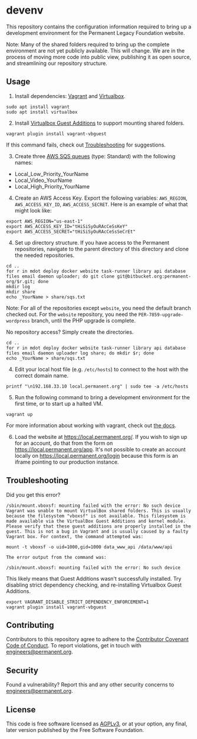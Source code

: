 # devenv

This repository contains the configuration information required to
bring up a development environment for the Permanent Legacy Foundation
website.

Note: Many of the shared folders required to bring up the complete
environment are not yet publicly available.  This will change.  We are
in the process of moving more code into public view, publishing it as
open source, and streamlining our repository structure.

## Usage

1. Install dependencies: [Vagrant](https://www.vagrantup.com/downloads) and [Virtualbox](https://www.virtualbox.org/wiki/Downloads).
```
sudo apt install vagrant
sudo apt install virtualbox
```

2. Install [Virtualbox Guest Additions](https://www.virtualbox.org/manual/ch04.html) to support mounting shared folders.
```
vagrant plugin install vagrant-vbguest
```
If this command fails, check out [Troubleshooting](#troubleshooting) for suggestions.

3. Create three [AWS SQS queues](https://aws.amazon.com/sqs/) (type: Standard) with the following names:
- Local_Low_Priority_YourName
- Local_Video_YourName
- Local_High_Priority_YourName

4. Create an AWS Access Key. Export the following variables: `AWS_REGION`, `AWS_ACCESS_KEY_ID`, `AWS_ACCESS_SECRET`. Here is an example of what that might look like:
```
export AWS_REGION="us-east-1"
export AWS_ACCESS_KEY_ID="tHiSiSyOuRAcCeSsKeY"
export AWS_ACCESS_SECRET="tHiSiSyOuRAcCeSsSeCrEt"
```

4. Set up directory structure. If you have access to the Permanent repositories, navigate to the parent directory of this directory and clone the needed repositories.
```
cd ..
for r in mdot deploy docker website task-runner library api database files email daemon uploader; do git clone git@bitbucket.org:permanent-org/$r.git; done
mkdir log
mkdir share
echo _YourName > share/sqs.txt
```
Note: For all of the repositories except `website`, you need the default branch checked out. For the `website` repository, you need the `PER-7859-upgrade-wordpress` branch, until the PHP upgrade is complete.

No repository access? Simply create the directories.
```
cd ..
for r in mdot deploy docker website task-runner library api database files email daemon uploader log share; do mkdir $r; done
echo _YourName > share/sqs.txt
```

4. Edit your local host file (e.g. `/etc/hosts`) to connect to the host with the correct domain name.
```
printf "\n192.168.33.10 local.permanent.org" | sudo tee -a /etc/hosts
```

5. Run the following command to bring a development environment for the first time, or to start up a halted VM.
```
vagrant up
```

For more information about working with vagrant, check out [the docs](https://www.vagrantup.com/docs).

6. Load the website at https://local.permanent.org/. If you wish to sign up for an account, do that from the form on https://local.permanent.org/app. It's not possible to create an account locally on https://local.permanent.org/login because this form is an iframe pointing to our production instance.


## Troubleshooting

Did you get this error?

```
/sbin/mount.vboxsf: mounting failed with the error: No such device
Vagrant was unable to mount VirtualBox shared folders. This is usually
because the filesystem "vboxsf" is not available. This filesystem is
made available via the VirtualBox Guest Additions and kernel module.
Please verify that these guest additions are properly installed in the
guest. This is not a bug in Vagrant and is usually caused by a faulty
Vagrant box. For context, the command attempted was:

mount -t vboxsf -o uid=1000,gid=1000 data_www_api /data/www/api

The error output from the command was:

/sbin/mount.vboxsf: mounting failed with the error: No such device

```

This likely means that Guest Additions wasn't successfully installed. Try disabling strict dependency checking, and re-installing Virtualbox Guest Additions.

```
export VAGRANT_DISABLE_STRICT_DEPENDENCY_ENFORCEMENT=1
vagrant plugin install vagrant-vbguest
```

## Contributing

Contributors to this repository agree to adhere to the [Contributor Covenant Code of Conduct](CODE_OF_CONDUCT.md). To report violations, get in touch with engineers@permanent.org.

## Security

Found a vulnerability? Report this and any other security concerns to engineers@permanent.org.

## License

This code is free software licensed as [AGPLv3](LICENSE), or at your
option, any final, later version published by the Free Software
Foundation.
